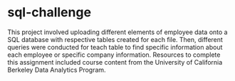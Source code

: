# sql-challenge
This project involved uploading different elements of employee data onto a SQL database with respective tables created for each file. Then, different queries were conducted for teach table to find specific information about each employee or specific company information. Resources to complete this assignment included course content from the University of California Berkeley Data Analytics Program.
